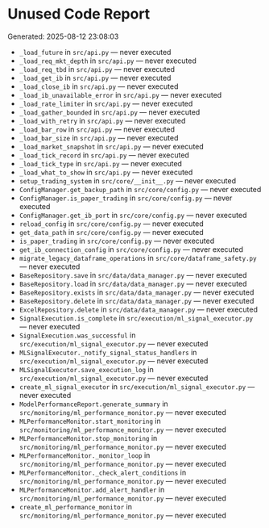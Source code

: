 # Unused Code Report
Generated: 2025-08-12 23:08:03

- `_load_future` in `src/api.py` — never executed
- `_load_req_mkt_depth` in `src/api.py` — never executed
- `_load_req_tbd` in `src/api.py` — never executed
- `_load_get_ib` in `src/api.py` — never executed
- `_load_close_ib` in `src/api.py` — never executed
- `_load_ib_unavailable_error` in `src/api.py` — never executed
- `_load_rate_limiter` in `src/api.py` — never executed
- `_load_gather_bounded` in `src/api.py` — never executed
- `_load_with_retry` in `src/api.py` — never executed
- `_load_bar_row` in `src/api.py` — never executed
- `_load_bar_size` in `src/api.py` — never executed
- `_load_market_snapshot` in `src/api.py` — never executed
- `_load_tick_record` in `src/api.py` — never executed
- `_load_tick_type` in `src/api.py` — never executed
- `_load_what_to_show` in `src/api.py` — never executed
- `setup_trading_system` in `src/core/__init__.py` — never executed
- `ConfigManager.get_backup_path` in `src/core/config.py` — never executed
- `ConfigManager.is_paper_trading` in `src/core/config.py` — never executed
- `ConfigManager.get_ib_port` in `src/core/config.py` — never executed
- `reload_config` in `src/core/config.py` — never executed
- `get_data_path` in `src/core/config.py` — never executed
- `is_paper_trading` in `src/core/config.py` — never executed
- `get_ib_connection_config` in `src/core/config.py` — never executed
- `migrate_legacy_dataframe_operations` in `src/core/dataframe_safety.py` — never executed
- `BaseRepository.save` in `src/data/data_manager.py` — never executed
- `BaseRepository.load` in `src/data/data_manager.py` — never executed
- `BaseRepository.exists` in `src/data/data_manager.py` — never executed
- `BaseRepository.delete` in `src/data/data_manager.py` — never executed
- `ExcelRepository.delete` in `src/data/data_manager.py` — never executed
- `SignalExecution.is_complete` in `src/execution/ml_signal_executor.py` — never executed
- `SignalExecution.was_successful` in `src/execution/ml_signal_executor.py` — never executed
- `MLSignalExecutor._notify_signal_status_handlers` in `src/execution/ml_signal_executor.py` — never executed
- `MLSignalExecutor.save_execution_log` in `src/execution/ml_signal_executor.py` — never executed
- `create_ml_signal_executor` in `src/execution/ml_signal_executor.py` — never executed
- `ModelPerformanceReport.generate_summary` in `src/monitoring/ml_performance_monitor.py` — never executed
- `MLPerformanceMonitor.start_monitoring` in `src/monitoring/ml_performance_monitor.py` — never executed
- `MLPerformanceMonitor.stop_monitoring` in `src/monitoring/ml_performance_monitor.py` — never executed
- `MLPerformanceMonitor._monitor_loop` in `src/monitoring/ml_performance_monitor.py` — never executed
- `MLPerformanceMonitor._check_alert_conditions` in `src/monitoring/ml_performance_monitor.py` — never executed
- `MLPerformanceMonitor.add_alert_handler` in `src/monitoring/ml_performance_monitor.py` — never executed
- `create_ml_performance_monitor` in `src/monitoring/ml_performance_monitor.py` — never executed